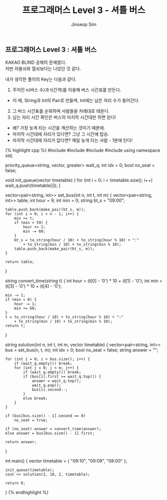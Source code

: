 ﻿---
layout: post
title: "프로그래머스 Level 3 - 셔틀 버스"
categories: Programmers
tags: [cpp]
author:
  - Jinseop Sim
---

## 프로그래머스 Level 3 : 셔틀 버스

KAKAO BLIND 공채의 문제였다.  
저번 자물쇠와 열쇠보다는 나았던 것 같다.  

내가 생각한 풀이의 Key는 다음과 같다.  
1. 주어진 n(버스 수)과 t(간격)를 이용해 버스 시간표를 만든다.
  - 이 때, String과 Int의 Pair로 만들며, Int에는 남은 자리 수가 들어간다.
2. 그 버스 시간표를 순회하며 사람들을 차례대로 태운다.
3. 남는 자리 시간 확인은 버스의 마지막 시간대만 하면 된다!
  - 왜? 가장 늦게 타는 시간을 계산하는 것이기 때문에.
  - 마지막 시간대에 자리가 있다면? 그냥 그 시간에 탑승.
  - 마지막 시간대에 자리가 없다면? 제일 늦게 타는 사람 - 1분에 탄다!

{% highlight cpp %}
#include <iostream>
#include <vector>
#include <string>
#include <queue>
using namespace std;

priority_queue<string, vector<string>, greater<string>> wait_q;
int idx = 0;
bool no_seat = false;

void init_queue(vector<string> timetable) {
    for (int i = 0; i < timetable.size(); i++)
        wait_q.push(timetable[i]);
}

vector<pair<string, int>> set_bus(int n, int t, int m) {
    vector<pair<string, int>> table; 
    int hour = 9;
    int min = 0;
    string bt_s = "09:00";

    table.push_back(make_pair(bt_s, m));
    for (int i = 0; i < n - 1; i++) {
        min += t;
        if (min > 59) {
            hour += 1;
            min -= 60;
        }
        bt_s = to_string(hour / 10) + to_string(hour % 10) + ":"
            + to_string(min / 10) + to_string(min % 10);
        table.push_back(make_pair(bt_s, m));
    }

    return table;
}

string convert_time(string t) {
    int hour = (t[0] - '0') * 10 + (t[1] - '0');
    int min = (t[3] - '0') * 10 + (t[4] - '0');

    min -= 1;
    if (min < 0) {
        hour -= 1;
        min += 60;
    }
    t = to_string(hour / 10) + to_string(hour % 10) + ":"
        + to_string(min / 10) + to_string(min % 10);
    return t;
}

string solution(int n, int t, int m, vector<string> timetable) {
    vector<pair<string, int>> bus = set_bus(n, t, m);
    int idx = 0;
    bool no_seat = false;
    string answer = "";

    for (int i = 0; i < bus.size(); i++) {
        if (wait_q.empty()) break;
        for (int j = 0; j < m; j++) {
            if (wait_q.empty()) break;
            if (bus[i].first >= wait_q.top()) {
                answer = wait_q.top();
                wait_q.pop();
                bus[i].second--;
            }
            else break;
        }
    }

    if (bus[bus.size() - 1].second == 0)
        no_seat = true;

    if (no_seat) answer = convert_time(answer);
    else answer = bus[bus.size() - 1].first;

    return answer;
}

int main() {
    vector<string> timetable = { "09:10", "09:09", "08:00" };

    init_queue(timetable);
    cout << solution(2, 10, 2, timetable);

    return 0;
}
{% endhighlight %}